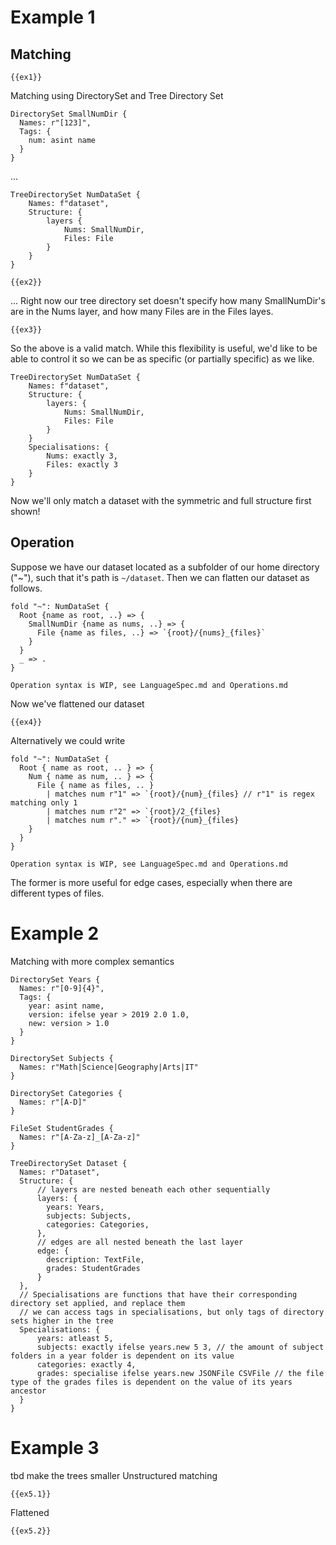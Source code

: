 # Example 1

## Matching
```
{{ex1}}
```
Matching using DirectorySet and Tree Directory Set

```
DirectorySet SmallNumDir {
  Names: r"[123]",
  Tags: {
    num: asint name
  }
}
```
...

```
TreeDirectorySet NumDataSet {
    Names: f"dataset",
    Structure: {
        layers {
            Nums: SmallNumDir,
            Files: File
        }
    }
}
```

```
{{ex2}}
```
...
Right now our tree directory set doesn't specify how many SmallNumDir's are in the Nums layer, and how many Files are in the Files layes.

```
{{ex3}}
```
So the above is a valid match.
While this flexibility is useful, we'd like to be able to control it so we can be as specific (or partially specific) as we like.

```
TreeDirectorySet NumDataSet {
    Names: f"dataset",
    Structure: {
        layers: {
            Nums: SmallNumDir,
            Files: File
        }
    }
    Specialisations: {
        Nums: exactly 3,
        Files: exactly 3
    }
}
```
Now we'll only match a dataset with the symmetric and full structure first shown!

## Operation

Suppose we have our dataset located as a subfolder of our home directory ("~"), such that it's path is `~/dataset`.
Then we can flatten our dataset as follows.

```
fold "~": NumDataSet {
  Root {name as root, ..} => {
    SmallNumDir {name as nums, ..} => {
      File {name as files, ..} => `{root}/{nums}_{files}`
    }
  }
  _ => .
}
```
`Operation syntax is WIP, see LanguageSpec.md and Operations.md`

Now we've flattened our dataset
```
{{ex4}}
```

Alternatively we could write
```
fold "~": NumDataSet {
  Root { name as root, .. } => {
    Num { name as num, .. } => {
      File { name as files, .. }
        | matches num r"1" => `{root}/{num}_{files} // r"1" is regex matching only 1
        | matches num r"2" => `{root}/2_{files}
        | matches num r"." => `{root}/{num}_{files}
    }
  }
}
```
`Operation syntax is WIP, see LanguageSpec.md and Operations.md`

The former is more useful for edge cases, especially when there are different types of files.


# Example 2
Matching with more complex semantics
```
DirectorySet Years {
  Names: r"[0-9]{4}",
  Tags: {
    year: asint name,
    version: ifelse year > 2019 2.0 1.0,
    new: version > 1.0
  }
}

DirectorySet Subjects {
  Names: r"Math|Science|Geography|Arts|IT"
}

DirectorySet Categories {
  Names: r"[A-D]"
}

FileSet StudentGrades {
  Names: r"[A-Za-z]_[A-Za-z]"
}

TreeDirectorySet Dataset {
  Names: r"Dataset",
  Structure: {
      // layers are nested beneath each other sequentially
      layers: {
        years: Years,
        subjects: Subjects,
        categories: Categories,
      },
      // edges are all nested beneath the last layer
      edge: {
        description: TextFile,
        grades: StudentGrades
      }
  },
  // Specialisations are functions that have their corresponding directory set applied, and replace them
  // we can access tags in specialisations, but only tags of directory sets higher in the tree
  Specialisations: {
      years: atleast 5,
      subjects: exactly ifelse years.new 5 3, // the amount of subject folders in a year folder is dependent on its value
      categories: exactly 4,
      grades: specialise ifelse years.new JSONFile CSVFile // the file type of the grades files is dependent on the value of its years ancestor
  }
}
```

# Example 3
tbd make the trees smaller
Unstructured matching
```
{{ex5.1}}
```


Flattened
```
{{ex5.2}}
```
